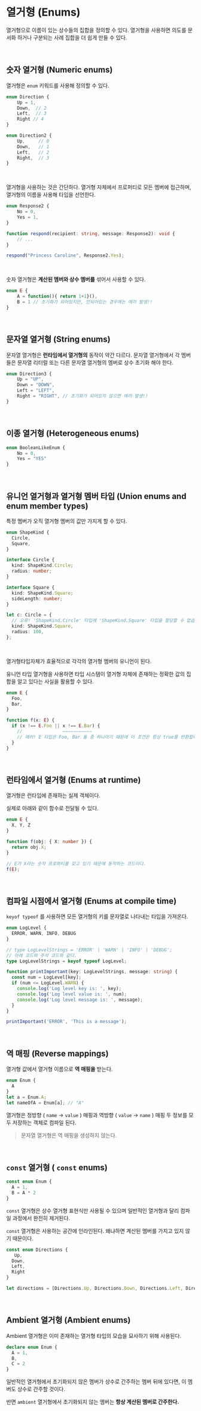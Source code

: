 # 열거형 (Enums)

열거형으로 이름이 있는 상수들의 집합을 정의할 수 있다. 열거형을 사용하면 의도를 문서화 하거나 구분되는 사례 집합을 더 쉽게 만들 수 있다.

<br>

## 숫자 열거형 (Numeric enums)

열거형은 `enum` 키워드를 사용해 정의할 수 있다.

```typescript
enum Direction {
    Up = 1,
    Down,  // 2
    Left,  // 3
    Right // 4
}

enum Direction2 {
    Up,     // 0
    Down,   // 1
    Left,   // 2
    Right,  // 3
}
```

<br>

열거형을 사용하는 것은 간단하다. 열거형 자체에서 프로퍼티로 모든 멤버에 접근하며, 열거형의 이름을 사용해 타입을 선언한다.

```typescript
enum Response2 {
    No = 0,
    Yes = 1,
}

function respond(recipient: string, message: Response2): void {
    // ...
}

respond("Princess Caroline", Response2.Yes);
```

<br>

숫자 열거형은 **계산된 멤버와 상수 멤버를** 섞어서 사용할 수 있다.

```typescript
enum E {
    A = function(){ return 1+1}(),
    B = 1 // 초기화가 되어있지만, 안되어있는 경우에는 에러 발생!!
}
```

<br>

## 문자열 열거형 (String enums)

문자열 열거형은 **런타임에서 열거형의** 동작이 약간 다르다. 문자열 열거형에서 각 멤버들은 문자열 리터럴 또는 다른 문자열 열거형의 멤버로 상수 초기화 해야 한다.

```typescript
enum Direction3 {
    Up = "UP",
    Down = "DOWN",
    Left = "LEFT",
    Right = "RIGHT", // 초기화가 되어있지 않으면 에러 발생!!
}
```

<br>

## 이종 열거형 (Heterogeneous enums)

```typescript
enum BooleanLikeEnum {
    No = 0,
    Yes = "YES"
}
```

<br>

## 유니언 열거형과 열거형 멤버 타입 (Union enums and enum member types)

특정 멤버가 오직 열거형 멤버의 값만 가지게 할 수 있다.

```typescript
enum ShapeKind {
  Circle,
  Square,
}

interface Circle {
  kind: ShapeKind.Circle;
  radius: number;
}

interface Square {
  kind: ShapeKind.Square;
  sideLength: number;
}

let c: Circle = {
  // 오류! 'ShapeKind.Circle' 타입에 'ShapeKind.Square' 타입을 할당할 수 없습니다.
  kind: ShapeKind.Square,
  radius: 100,
};
```

<br>

열거형타입자체가 효율적으로 각각의 열거형 멤버의 유니언이 된다.

유니언 타입 열거형을 사용하면 타입 시스템이 열거형 자체에 존재하는 정확한 값의 집합을 알고 있다는 사실을 활용할 수 있다.

```typescript
enum E {
  Foo,
  Bar,
}

function f(x: E) {
  if (x !== E.Foo || x !== E.Bar) {
    //               ~~~~~~~~~~~
    // 에러! E 타입은 Foo, Bar 둘 중 하나이기 때문에 이 조건은 항상 true를 반환합니다.
  }
}
```

<br>

## 런타임에서 열거형 (Enums at runtime)

열거형은 런타입에 존재하는 실제 객체이다.

실제로 아래와 같이 함수로 전달될 수 있다.

```typescript
enum E {
  X, Y, Z
}

function f(obj: { X: number }) {
  return obj.X;
}

// E가 X라는 숫자 프로퍼티를 갖고 있기 때문에 동작하는 코드이다.
f(E);
```

<br>

## 컴파일 시점에서 열거형 (Enums at compile time)

`keyof typeof` 를 사용하면 모든 열거형의 키를 문자열로 나타내는 타입을 가져온다.

```typescript
enum LogLevel {
  ERROR, WARN, INFO, DEBUG
}

// type LogLevelStrings = 'ERROR' | 'WARN' | 'INFO' | 'DEBUG';
// 아래 코드와 주석 코드와 같다.
type LogLevelStrings = keyof typeof LogLevel;

function printImportant(key: LogLevelStrings, message: string) {
  const num = LogLevel[key];
  if (num <= LogLevel.WARN) {
    console.log('Log level key is: ', key);
    console.log('Log level value is: ', num);
    console.log('Log level message is: ', message);
  }
}

printImportant('ERROR', 'This is a message');
```

<br>

## 역 매핑 (Reverse mappings)

열거형 값에서 열거형 이름으로 **역 매핑을** 받는다.

```typescript
enum Enum {
  A
}
let a = Enum.A;
let nameOfA = Enum[a]; // "A"
```

열거형은 정방향 ( `name` -> `value` ) 매핑과 역방향 ( `value` -> `name` ) 매핑 두 정보를 모두 저장하는 객체로 컴파일 된다.

>  문자열 열거형은 역 매핑을 생성하지 않는다.

<br>

## `const` 열거형 ( `const` enums)

```typescript
const enum Enum {
  A = 1,
  B = A * 2
}
```

`const` 열거형은 상수 열거형 표현식만 사용될 수 있으며 일반적인 열거형과 달리 컴파일 과정에서 완전히 제거된다.

`const` 열거형은 사용하는 공간에 인라인된다. 왜냐하면 계산된 멤버를 가지고 있지 않기 때문이다.

```typescript
const enum Directions {
   Up,
  Down,
  Left,
  Right
}

let directions = [Directions.Up, Directions.Down, Directions.Left, Directions.Right]
```

<br>

## Ambient 열거형 (Ambient enums)

Ambient 열거형은 이미 존재하는 열거형 타입의 모습을 묘사하기 위해 사용된다.

```typescript
declare enum Enum {
  A = 1,
  B,
  C = 2
}
```

일반적인 열거형에서 초기화되지 않은 멤버가 상수로 간주하는 멤버 뒤에 있다면, 이 멤버도 상수로 간주할 것이다.

반면 `ambient` 열거형에서 초기화되지 않는 멤버는 **항상 계산된 멤버로 간주한다.**